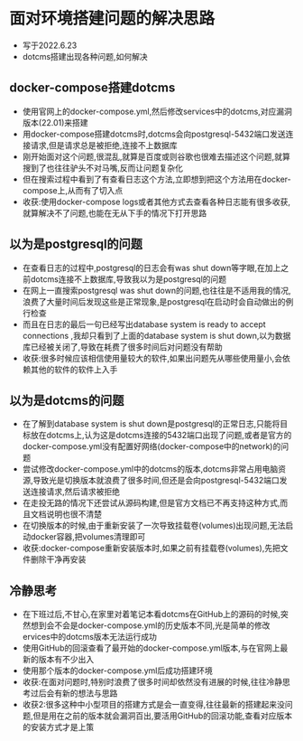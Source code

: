 # 面对环境搭建问题的解决思路
- 写于2022.6.23
- dotcms搭建出现各种问题,如何解决
## docker-compose搭建dotcms
- 使用官网上的docker-compose.yml,然后修改services中的dotcms,对应漏洞版本(22.01)来搭建
- 用docker-compose搭建dotcms时,dotcms会向postgresql-5432端口发送连接请求,但是请求总是被拒绝,连接不上数据库
- 刚开始面对这个问题,很混乱,就算是百度或则谷歌也很难去描述这个问题,就算搜到了也往往驴头不对马嘴,反而让问题复杂化
- 但在搜索过程中看到了有查看日志这个方法,立即想到把这个方法用在docker-compose上,从而有了切入点
- 收获:使用docker-compose logs或者其他方式去查看各种日志能有很多收获,就算解决不了问题,也能在无从下手的情况下打开思路
## 以为是postgresql的问题
- 在查看日志的过程中,postgresql的日志会有was shut down等字眼,在加上之前dotcms连接不上数据库,导致我以为是postgresql的问题
- 在网上一直搜索postgresql was shut down的问题,也往往是不适用我的情况,浪费了大量时间后发现这些是正常现象,是postgresql在启动时会自动做出的例行检查
- 而且在日志的最后一句已经写出database system is ready to accept connections ,我却只看到了上面的database system is shut down,以为数据库已经被关闭了,导致在耗费了很多时间后对问题没有帮助
- 收获:很多时候应该相信使用量较大的软件,如果出问题先从哪些使用量小,会依赖其他的软件的软件上入手
## 以为是dotcms的问题
- 在了解到database system is shut down是postgresql的正常日志,只能将目标放在dotcms上,认为这是dotcms连接的5432端口出现了问题,或者是官方的docker-compose.yml没有配置好网络(docker-compose中的network)的问题
- 尝试修改docker-compose.yml中的dotcms的版本,dotcms非常占用电脑资源,导致光是切换版本就浪费了很多时间,但还是会向postgresql-5432端口发送连接请求,然后请求被拒绝
- 在走投无路的情况下还尝试从源码构建,但是官方文档已不再支持这种方式,而且文档说明也很不清楚
- 在切换版本的时候,由于重新安装了一次导致挂载卷(volumes)出现问题,无法启动docker容器,把volumes清理即可
- 收获:docker-compose重新安装版本时,如果之前有挂载卷(volumes),先把文件删除干净再安装
## 冷静思考
- 在下班过后,不甘心,在家里对着笔记本看dotcms在GitHub上的源码的时候,突然想到会不会是docker-compose.yml的历史版本不同,光是简单的修改ervices中的dotcms版本无法运行成功
- 使用GitHub的回滚查看了最开始的docker-compose.yml版本,与在官网上最新的版本有不少出入
- 使用那个版本的docker-compose.yml后成功搭建环境
- 收获:在面对问题时,特别时浪费了很多时间却依然没有进展的时候,往往冷静思考过后会有新的想法与思路
- 收获2:很多这种中小型项目的搭建方式是会一直变得,往往最新的搭建起来没问题,但是用在之前的版本就会漏洞百出,要活用GitHub的回滚功能,查看对应版本的安装方式才是上策

